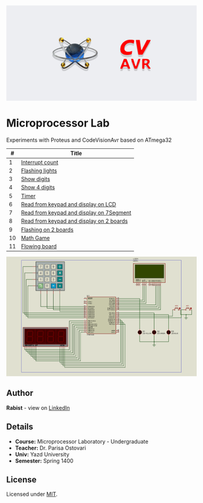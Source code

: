 ![catalog](docs/catalog.jpg)

# Microprocessor Lab

Experiments with Proteus and CodeVisionAvr based on ATmega32

| # | Title |
| --- | --- |
| 1 | [Interrupt count](src/1) |
| 2 | [Flashing lights](src/2) |
| 3 | [Show digits](src/3) |
| 4 | [Show 4 digits](src/4) |
| 5 | [Timer](src/5) |
| 6 | [Read from keypad and display on LCD](src/6) |
| 7 | [Read from keypad and display on 7Segment](src/7) |
| 8 | [Read from keypad and display on 2 boards](src/8) |
| 9 | [Flashing on 2 boards](src/9) |
| 10 | [Math Game](src/10) |
| 11 | [Flowing board](src/11) |

![schematic](docs/schematic.png)

## Author
**Rabist** - view on [LinkedIn](https://www.linkedin.com/in/rabist)

## Details
- **Course:** Microprocessor Laboratory - Undergraduate
- **Teacher:** Dr. Parisa Ostovari
- **Univ:** Yazd University
- **Semester:** Spring 1400

## License
Licensed under [MIT](LICENSE).
